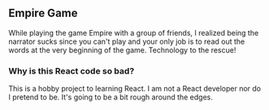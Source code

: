 ## Empire Game

While playing the game Empire with a group of friends, I realized being the narrator sucks since you can't play and your only job
is to read out the words at the very beginning of the game. Technology to the rescue!

### Why is this React code so bad?

This is a hobby project to learning React. I am not a React developer nor do I pretend to be. It's going to be a bit rough around the edges.
